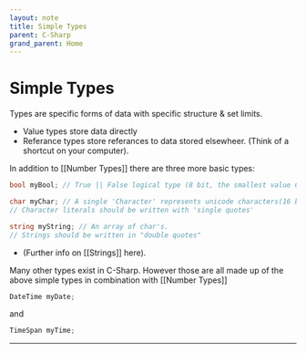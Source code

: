 ```yaml
---
layout: note
title: Simple Types
parent: C-Sharp
grand_parent: Home
---
```


# Simple Types

Types are specific forms of data with specific structure & set limits.

- Value types store data directly
- Referance types store referances to data stored elsewheer. (Think of a shortcut on your computer).

In addition to [[Number Types]] there are three more basic types:

```cs
bool myBool; // True || False logical type (8 bit, the smallest value C-Sharp will allow you to store)

char myChar; // A single 'Character' represents unicode characters(16 bit, 65,535 possible characters stored)
// Character literals should be written with 'single quotes'

string myString; // An array of char's.
// Strings should be written in "double quotes"
```

- (Further info on [[Strings]] here).

Many other types exist in C-Sharp. However those are all made up of the above simple types in combination with [[Number Types]]

```cs
DateTime myDate;
```

and

```cs
TimeSpan myTime;
```

---
